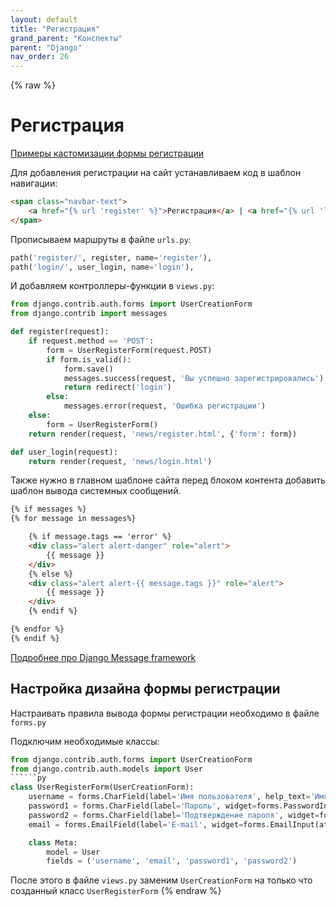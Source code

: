 ```yaml
---
layout: default
title: "Регистрация"
grand_parent: "Конспекты"
parent: "Django"
nav_order: 26
---
```

{% raw %}
# Регистрация

[Примеры кастомизации формы регистрации](https://docs.djangoproject.com/en/3.0/topics/auth/customizing/#custom-users-and-the-built-in-auth-forms)

Для добавления регистрации на сайт устанавливаем код в шаблон навигации:

```HTML
<span class="navbar-text">
    <a href="{% url 'register' %}">Регистрация</a> | <a href="{% url 'login' %}">Авторизация</a>
</span>
```

Прописываем маршруты в файле `urls.py`:

```py
path('register/', register, name='register'),
path('login/', user_login, name='login'),
```

И добавляем контроллеры-функции в `views.py`:

```py
from django.contrib.auth.forms import UserCreationForm
from django.contrib import messages

def register(request):
    if request.method == 'POST':
        form = UserRegisterForm(request.POST)
        if form.is_valid():
            form.save()
            messages.success(request, 'Вы успешно зарегистрировались')
            return redirect('login')
        else:
            messages.error(request, 'Ошибка регистрации')
    else:
        form = UserRegisterForm()
    return render(request, 'news/register.html', {'form': form})

def user_login(request):
    return render(request, 'news/login.html')
```

Также нужно в главном шаблоне сайта перед блоком контента добавить шаблон вывода системных сообщений.

```HTML
{% if messages %}
{% for message in messages%}

    {% if message.tags == 'error' %}
    <div class="alert alert-danger" role="alert">
        {{ message }}
    </div>
    {% else %}
    <div class="alert alert-{{ message.tags }}" role="alert">
        {{ message }}
    </div>
    {% endif %}

{% endfor %}
{% endif %}
```

[Подробнее про Django Message framework](https://docs.djangoproject.com/en/3.0/ref/contrib/messages/)

## Настройка дизайна формы регистрации

Настраивать правила вывода формы регистрации необходимо в файле `forms.py`

Подключим необходимые классы:

```py
from django.contrib.auth.forms import UserCreationForm
from django.contrib.auth.models import User
``````py
class UserRegisterForm(UserCreationForm):
    username = forms.CharField(label='Имя пользователя', help_text='Имя пользователя должно состоять максимум из 150 символов', widget=forms.TextInput(attrs={'class': "form-control", 'autocomplete': 'off'}))
    password1 = forms.CharField(label='Пароль', widget=forms.PasswordInput(attrs={'class': "form-control"}))
    password2 = forms.CharField(label='Подтверждение пароля', widget=forms.PasswordInput(attrs={'class': "form-control"}))
    email = forms.EmailField(label='E-mail', widget=forms.EmailInput(attrs={'class': "form-control"}))

    class Meta:
        model = User
        fields = ('username', 'email', 'password1', 'password2')
```

После этого в файле `views.py` заменим `UserCreationForm` на только что созданный класс `UserRegisterForm`
{% endraw %}